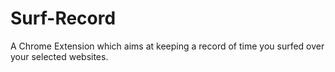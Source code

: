 # Surf-Record
A Chrome Extension which aims at keeping a record of time you surfed over your selected websites.

